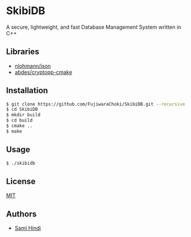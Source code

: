 # SkibiDB

A secure, lightweight, and fast Database Management System written in C++

## Libraries

- [nlohmann/json](https://github.com/nlohmann/json)
- [abdes/cryptopp-cmake](https://github.com/abdes/cryptopp-cmake)

## Installation

```bash
$ git clone https://github.com/FujiwaraChoki/SkibiDB.git --recursive
$ cd SkibiDB
$ mkdir build
$ cd build
$ cmake ..
$ make
```

## Usage

```bash
$ ./skibidb
```

## License

[MIT](LICENSE)

## Authors

- [Sami Hindi](https://github.com/FujiwaraChoki)
